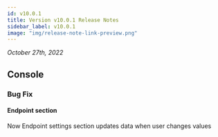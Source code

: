 ```yaml
---
id: v10.0.1
title: Version v10.0.1 Release Notes
sidebar_label: v10.0.1
image: "img/release-note-link-preview.png"
---
```


_October 27th, 2022_

## Console

### Bug Fix

#### Endpoint section

Now Endpoint settings section updates data when user changes values
